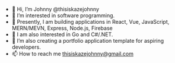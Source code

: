 - 👋 Hi, I’m Johnny @thisiskazejohnny
- 👀 I’m interested in software programming.
- 🌱 Presently, I am building applications in React, Vue, JavaScript, MERN/MEVN, Express, Node.js, Firebase
- 🌱 I am also interested in Go and C#/.NET.
- 💞️ I’m also creating a portfolio application template for aspiring developers.
- 📫 How to reach me thisiskazejohnny@gmail.com

<!---
thisiskazejohnny/thisiskazejohnny is a ✨ special ✨ repository because its `README.md` (this file) appears on your GitHub profile.
You can click the Preview link to take a look at your changes.
--->
